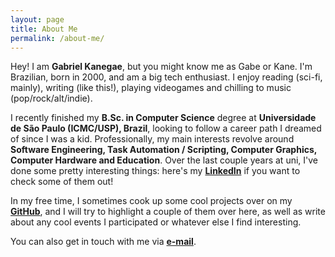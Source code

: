 ```yaml
---
layout: page
title: About Me
permalink: /about-me/
---
```


Hey! I am **Gabriel Kanegae**, but you might know me as Gabe or Kane. I'm Brazilian, born in 2000, and am a big tech enthusiast. I enjoy reading (sci-fi, mainly), writing (like this!), playing videogames and chilling to music (pop/rock/alt/indie).

I recently finished my **B.Sc. in Computer Science** degree at **Universidade de São Paulo (ICMC/USP), Brazil**, looking to follow a career path I dreamed of since I was a kid. Professionally, my main interests revolve around **Software Engineering, Task Automation / Scripting, Computer Graphics, Computer Hardware and Education**. Over the last couple years at uni, I've done some pretty interesting things: here's my [**LinkedIn**](https://www.linkedin.com/in/gabekanegae) if you want to check some of them out!

In my free time, I sometimes cook up some cool projects over on my [**GitHub**](https://github.com/kanegaegabriel), and I will try to highlight a couple of them over here, as well as write about any cool events I participated or whatever else I find interesting.

You can also get in touch with me via [**e-mail**](mailto:gabekanegae@gmail.com).